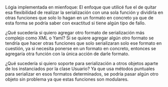 Lógia implementada en mienfoque:
    El enfoque que utilicé fue el de quitar esa flexibilidad de realizar la serialización con una sola función y dividirla en otras funciones que solo lo hagan en un formato en concreto ya que de esta forma se podría saber con exactitud si tiene algún tipo de fallo.

¿Qué sucedería si quiero agregar otro formato de serialización más complejo como XML o Yaml?
    Si se quiere agregar algún otro formato se tendría que hacer otras funciones que solo serializaran solo ese formato en cuestión, ya si necesita ponerse en un formato en concreto, entonces se agregaría otra función con la única acción de darle formato.

¿Qué sucedería si quiero soporte para serialización a otros objetos aparte de los instanciados por la clase Usuario?
    Ya que usa métodos puntuales para serializar en esos formatos determinados, se podría pasar algún otro objeto sin problema ya que estas funciones son modulares.